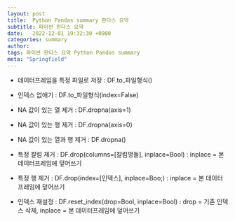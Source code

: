 ```yaml
---
layout: post
title:  Python Pandas summary 판다스 요약
subtitle: 파이썬 판다스 요약
date:   2022-12-01 19:32:30 +0900
categories: summary
author:
tags: 파이썬 판다스 요약 Python Pandas summary
meta: "Springfield"
---
```

<!--postNo: 20221201_001-->

* 데이터프레임을 특정 파일로 저장 : DF.to_파일형식()
* 인덱스 없애기 : DF.to_파일형식(index=False)
  
* NA 값이 있는 열 제거 : DF.dropna(axis=1)
* NA 값이 있는 행 제거 : DF.dropna(axis=0)
* NA 값이 있는 열과 행 제거 : DF.dropna()
  
* 특정 칼럼 제거 : DF.drop(columns=[칼럼명들], inplace=Bool) : inplace = 본 데이터프레임에 덮어쓰기
* 특정 행 제거 : DF.drop(index=[인덱스], inplace=Boo;) : inplace = 본 데이터프레임에 덮어쓰기
  
* 인덱스 재설정 : DF.reset_index(drop=Bool, inplace=Bool) : drop = 기존 인덱스 삭제, inplace = 본 데이터프레임에 덮어쓰기